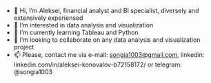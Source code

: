 - 👋 Hi, I’m Aleksei, financial analyst and BI specialist, diversely and extensively experiensed
- 👀 I’m interested in data analysis and visualization
- 🌱 I’m currently learning Tableau and Python
- 💞️ I’m looking to collaborate on any data analysis and visualization project
- 📫 Please, contact me via e-mail: songia1003@gmail.com, linkedin: linkedin.com/in/aleksei-konovalov-b72158172/ or telegram: @songia1003

<!---
songia1003/songia1003 is a ✨ special ✨ repository because its `README.md` (this file) appears on your GitHub profile.
You can click the Preview link to take a look at your changes.
--->
